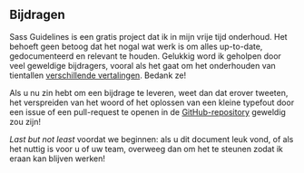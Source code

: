 
## Bijdragen

Sass Guidelines is een gratis project dat ik in mijn vrije tijd onderhoud. Het behoeft geen betoog dat het nogal wat werk is om alles up-to-date, gedocumenteerd en relevant te houden. Gelukkig word ik geholpen door veel geweldige bijdragers, vooral als het gaat om het onderhouden van tientallen <a href="#options-panel" class="link-like">verschillende vertalingen</a>. Bedank ze!

Als u nu zin hebt om een bijdrage te leveren, weet dan dat erover tweeten, het verspreiden van het woord of het oplossen van een kleine typefout door een issue of een pull-request te openen in de [GitHub-repository](https://github.com/KittyGiraudel/sass-guidelines) geweldig zou zijn!

_Last but not least_ voordat we beginnen: als u dit document leuk vond, of als het nuttig is voor u of uw team, overweeg dan om het te steunen zodat ik eraan kan blijven werken!
